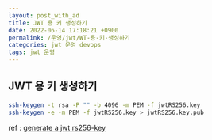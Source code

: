 ```yaml
---
layout: post_with_ad
title: JWT 용 키 생성하기
date: 2022-06-14 17:18:21 +0900
permalink: /운영/jwt/WT-용-키-생성하기
categories: jwt 운영 devops
tags: jwt 운영
---
```


## JWT 용 키 생성하기

``` sh
ssh-keygen -t rsa -P "" -b 4096 -m PEM -f jwtRS256.key
ssh-keygen -e -m PEM -f jwtRS256.key > jwtRS256.key.pub
```

ref : [generate a jwt rs256-key](https://jonlabelle.com/snippets/view/shell/generate-a-jwt-rs256-key)